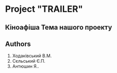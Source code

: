 Project "TRAILER"
=====================
Кіноафіша
Тема нашого проекту 
---------------------
Authors
---------------------
1. Ходаківський В.М.
2. Сєльський Є.П.
3. Антюшин Я..
